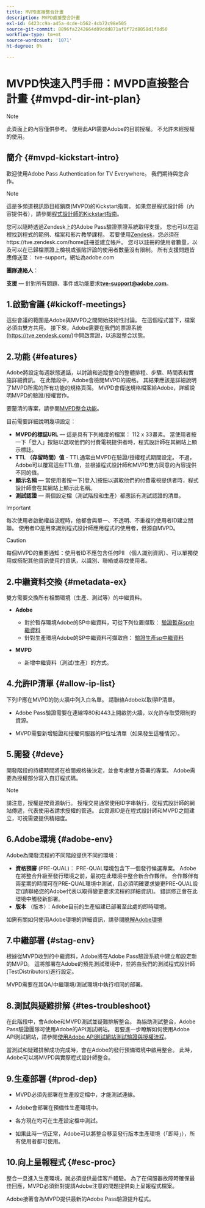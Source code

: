 ```yaml
---
title: MVPD直接整合計畫
description: MVPD直接整合計畫
exl-id: 6423cc9a-a45a-4cde-b562-4cb72c98e505
source-git-commit: 8896fa2242664d09ddd871af8f72d8858d1f0d50
workflow-type: tm+mt
source-wordcount: '1071'
ht-degree: 0%

---
```


# MVPD快速入門手冊：MVPD直接整合計畫 {#mvpd-dir-int-plan}

>[!NOTE]
>
>此頁面上的內容僅供參考。 使用此API需要Adobe的目前授權。 不允許未經授權的使用。

## 簡介 {#mvpd-kickstart-intro}

歡迎使用Adobe Pass Authentication for TV Everywhere。  我們期待與您合作。

>[!NOTE]
>
>這是多頻道視訊節目經銷商(MVPD)的Kickstart指南。 如果您是程式設計師（內容提供者），請參閱[程式設計師的Kickstart指南](/help/authentication/programmer-kickstart-guide.md)。

您可以隨時透過Zendesk上的Adobe Pass驗證票證系統取得支援。 您也可以在這裡找到程式的範例、檔案和影片教學課程。 若要使用[Zendesk](https://adobeprimetime.zendesk.com/)，您必須在https://tve.zendesk.com/home註冊並建立帳戶。 您可以註冊的使用者數量，以及可以在已歸檔票證上檢視或張貼評論的使用者數量沒有限制。 所有支援問題皆應傳送至： tve-support，網址為adobe.com

**團隊連絡人**：

**支援** — 針對所有問題、事件或功能要求&#x200B;**tve-support@adobe.com**。

## 1.啟動會議 {#kickoff-meetings}

這些會議的範圍是Adobe與MVPD之間開始技術性討論。 在這個程式當下，檔案必須由雙方共用。 接下來，Adobe需要在我們的票證系統(https://tve.zendesk.com/)中開啟票證，以追蹤整合狀態。

## 2.功能 {#features}

Adobe將設定每週狀態通話，以討論和追蹤整合的整體排程、步驟、時間表和實施詳細資訊。 在此階段中，Adobe會檢閱MVPD的規格。 其結果應該是詳細說明了MVPD所需的所有功能的規格頁面。 MVPD會傳送規格檔案給Adobe，詳細說明MVPD的驗證/授權實作。

要釐清的專案，請參閱[MVPD整合功能](/help/authentication/mvpd-integr-features.md)。

目前需要詳細說明幾項設定：

* **MVPD的標誌URL** — 這是具有下列維度的檔案： 112 x 33畫素。 當使用者按一下「登入」按鈕以選取他們的付費電視提供者時，程式設計師在其網站上顯示標誌。
* **TTL （存留時間）值** - TTL通常由MVPD在驗證/授權程式期間設定。 不過，Adobe可以覆寫這些TTL值，並根據程式設計師和MVPD雙方同意的內容提供不同的值。
* **顯示名稱** — 當使用者按一下[登入]按鈕以選取他們的付費電視提供者時，程式設計師會在其網站上顯示此名稱。
* **測試認證** — 兩個設定檔（測試階段和生產）都應該有測試認證的清單。

>[!IMPORTANT]
>
>每次使用者啟動權益流程時，他都會與單一、不透明、不重複的使用者ID建立關聯。  使用者ID是用來識別程式設計師應用程式的使用者，但源自MVPD。

>[!CAUTION]
>
>每個MVPD的重要通知：使用者ID不應包含任何PII （個人識別資訊）、可以單獨使用或搭配其他資訊使用的資訊，以識別、聯絡或尋找使用者。

## 2.中繼資料交換 {#metadata-ex}

雙方需要交換所有相關環境（生產、測試等）的中繼資料。

* **Adobe**
   * 對於暫存環境Adobe的SP中繼資料，可從下列位置擷取： [驗證暫存sp中繼資料](https://sp.auth-staging.adobe.com/sp/metadata)
   * 針對生產環境Adobe的SP中繼資料可擷取自： [驗證生產sp中繼資料](https://sp.auth.adobe.com/sp/metadata)

* **MVPD**
   * 新增中繼資料（測試/生產）的方式。

## 4.允許IP清單 {#allow-ip-list}

下列IP應在MVPD的防火牆中列入白名單。 請聯絡Adobe以取得IP清單。

* Adobe Pass驗證需要在連線埠80和443上開啟防火牆，以允許存取受限制的資源。

* MVPD需要新增驗證和授權伺服器的IP位址清單（如果發生這種情況）。

## 5.開發 {#deve}

開發階段的持續時間將在檢閱規格後決定，並會考慮雙方簽署的專案。 Adobe需要為授權部分寫入自訂程式碼。

>[!NOTE]
>
>請注意，授權是按資源執行。 授權交易通常使用ID字串執行，從程式設計師的網站傳遞，代表使用者請求授權的管道。 此資源ID是在程式設計師和MVPD之間建立，可視需要提供精細度。

## 6.Adobe環境 {#adobe-env}

Adobe為開發流程的不同階段提供不同的環境：

* **資格預審** (PRE-QUAL)： PRE-QUAL環境包含下一個發行候選專案。 Adobe在將整合升級至發行環境之前，最初在此環境中整合新合作夥伴。 合作夥伴有兩星期的時間可在PRE-QUAL環境中測試，且必須明確要求變更PRE-QUAL設定(請聯絡您的Adobe代表以取得變更要求流程的詳細資訊)。 錯誤修正會在此環境中觸發新部署。
* **版本** （版本）：Adobe目前的生產組建已部署至此處的即時環境。

如需有關如何使用Adobe環境的詳細資訊，請參閱[瞭解Adobe環境](/help/authentication/understanding-the-adobe-environments.md)

## 7.中繼部署 {#stag-env}

根據從MVPD收到的中繼資料，Adobe將在Adobe Pass驗證系統中建立和設定新的MVPD。 這將部署在Adobe的預先測試環境中，並將由我們的測試程式設計師(TestDistributors)進行設定。

MVPD需要在其QA/中繼環境/測試環境中執行相同的部署。

## 8.測試與疑難排解 {#tes-troubleshoot}

在此階段中，會Adobe和MVPD測試並疑難排解整合。 為協助測試整合，Adobe Pass驗證團隊可使用Adobe的API測試網站。 若要進一步瞭解如何使用Adobe API測試網站，請參閱[使用Adobe API測試網站測試驗證與授權流程](/help/authentication/test-authn-authz-flows-using-adobes-api-test-site.md)。

當測試和疑難排解成功完成時，會在Adobe的發行預備環境中啟用整合。 此時，Adobe可以將MVPD與實際程式設計師整合。

## 9.生產部署 {#prod-dep}

* MVPD必須先部署在生產設定檔中，才能測試連線。

* Adobe會部署在預備性生產環境中。

* 各方現在均可在生產設定檔中測試。

* 如果此時一切正常，Adobe可以將整合移至發行版本生產環境（「即時」），所有使用者都可使用。

## 10.向上呈報程式 {#esc-proc}

整合一旦進入生產環境，就必須提供最佳客戶體驗。 為了在伺服器故障時確保最佳回應，MVPD必須針對提請Adobe注意的問題提供向上呈報程式檔案。

Adobe接著會為MVPD提供最新的Adobe Pass驗證提升程式。


<!--- [!RELATEDINFORMATION]
>
>* [Programmer Kickstart Guide](/help/authentication/programmer-kickstart-guide.md)
>* [MVPD Integration Guide](/help/authentication/mvpd-integr-features.md)
-->
